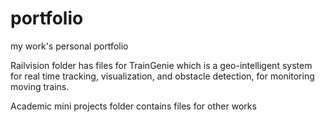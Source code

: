# portfolio
my work's personal portfolio

Railvision folder has files for TrainGenie which is a geo-intelligent system for real time tracking, visualization, and obstacle detection, for monitoring moving trains.

Academic mini projects folder contains files for other works 
